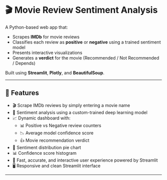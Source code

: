 # 🎬 Movie Review Sentiment Analysis

A Python-based web app that:
- Scrapes **IMDb** for movie reviews
- Classifies each review as **positive** or **negative** using a trained sentiment model
- Presents interactive visualizations
- Generates a **verdict** for the movie (Recommended / Not Recommended / Depends)

Built using **Streamlit**, **Plotly**, and **BeautifulSoup**.

---

## 🚀 Features

- 🎬 Scrape IMDb reviews by simply entering a movie name  
- 🤖 Sentiment analysis using a custom-trained deep learning model  
- 📈 Dynamic dashboard with:  
  - 📊 Positive vs Negative review counters  
  - 📉 Average model confidence score  
  - 👍 Movie recommendation verdict  
- 🥧 Sentiment distribution pie chart  
- 📊 Confidence score histogram   
- 🎯 Fast, accurate, and interactive user experience powered by Streamlit 
- 🖥️ Responsive and clean Streamlit interface

---
